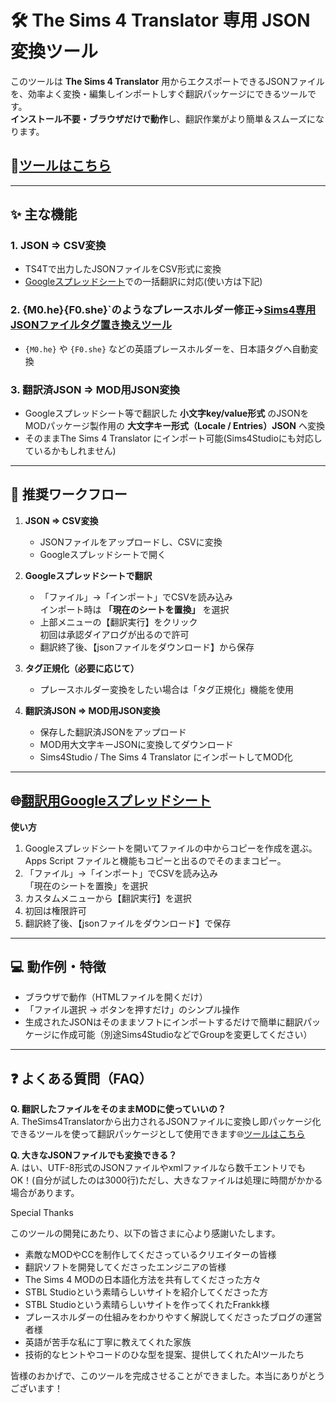 # 🛠 The Sims 4 Translator 専用 JSON変換ツール

このツールは **The Sims 4 Translator** 用からエクスポートできるJSONファイルを、効率よく変換・編集しインポートしすぐ翻訳パッケージにできるツールです。  
**インストール不要・ブラウザだけで動作**し、翻訳作業がより簡単＆スムーズになります。

## 🌟<a href="https://nonamesims4.github.io/TheSims4Translator-JSON-/" target="_blank">ツールはこちら</a>  

---

## ✨ 主な機能

### 1. JSON ⇒ CSV変換
- TS4Tで出力したJSONファイルをCSV形式に変換  
- <a href="https://docs.google.com/spreadsheets/d/1kY-hnLaPf46MG7BWU3xcOKhk441BC0_LOjXHwEDn9cw/edit?gid=170644196#gid=170644196" target="_blank">Googleスプレッドシート</a>での一括翻訳に対応(使い方は下記)  

### 2. {M0.he}{F0.she}`のようなプレースホルダー修正→<a href="https://nonamesims4.github.io/The-Sims-4-MOD-JSON-/" target="_blank">Sims4専用JSONファイルタグ置き換えツール</a>

- `{M0.he}` や `{F0.she}` などの英語プレースホルダーを、日本語タグへ自動変換  

### 3. 翻訳済JSON ⇒ MOD用JSON変換
- Googleスプレッドシート等で翻訳した **小文字key/value形式** のJSONを  
  MODパッケージ製作用の **大文字キー形式（Locale / Entries）JSON** へ変換  
- そのままThe Sims 4 Translator にインポート可能(Sims4Studioにも対応しているかもしれません)  

---

## 📌 推奨ワークフロー

1. **JSON ⇒ CSV変換**
   - JSONファイルをアップロードし、CSVに変換
   - Googleスプレッドシートで開く

2. **Googleスプレッドシートで翻訳**
   - 「ファイル」→「インポート」でCSVを読み込み  
     インポート時は **「現在のシートを置換」** を選択
   - 上部メニューの【翻訳実行】をクリック  
     初回は承認ダイアログが出るので許可
   - 翻訳終了後、【jsonファイルをダウンロード】から保存

3. **タグ正規化（必要に応じて）**
   - プレースホルダー変換をしたい場合は「タグ正規化」機能を使用

4. **翻訳済JSON ⇒ MOD用JSON変換**
   - 保存した翻訳済JSONをアップロード
   - MOD用大文字キーJSONに変換してダウンロード
   - Sims4Studio / The Sims 4 Translator にインポートしてMOD化

---

## 🌐<a href="https://docs.google.com/spreadsheets/d/1kY-hnLaPf46MG7BWU3xcOKhk441BC0_LOjXHwEDn9cw/edit?gid=170644196#gid=170644196" target="_blank">翻訳用Googleスプレッドシート</a>  

**使い方**
1. Googleスプレッドシートを開いてファイルの中からコピーを作成を選ぶ。Apps Script ファイルと機能もコピーと出るのでそのままコピー。
2. 「ファイル」→「インポート」でCSVを読み込み  
   「現在のシートを置換」を選択
3. カスタムメニューから【翻訳実行】を選択
4. 初回は権限許可
5. 翻訳終了後、【jsonファイルをダウンロード】で保存

---

## 💻 動作例・特徴
- ブラウザで動作（HTMLファイルを開くだけ）
- 「ファイル選択 → ボタンを押すだけ」のシンプル操作
- 生成されたJSONはそのままソフトにインポートするだけで簡単に翻訳パッケージに作成可能（別途Sims4StudioなどでGroupを変更してください）

---

## ❓ よくある質問（FAQ）

**Q. 翻訳したファイルをそのままMODに使っていいの？**  
A. TheSims4Translatorから出力されるJSONファイルに変換し即パッケージ化できるツールを使って翻訳パッケージとして使用できます🌐<a href="https://nonamesims4.github.io/TheSims4Translator-JSON-/" target="_blank">ツールはこちら</a> 


**Q. 大きなJSONファイルでも変換できる？**  
A. はい、UTF-8形式のJSONファイルやxmlファイルなら数千エントリでもOK！(自分が試したのは3000行)ただし、大きなファイルは処理に時間がかかる場合があります。









Special Thanks

このツールの開発にあたり、以下の皆さまに心より感謝いたします。

- 素敵なMODやCCを制作してくださっているクリエイターの皆様  
- 翻訳ソフトを開発してくださったエンジニアの皆様  
- The Sims 4 MODの日本語化方法を共有してくださった方々  
- STBL Studioという素晴らしいサイトを紹介してくださった方
- STBL Studioという素晴らしいサイトを作ってくれたFrankk様
- プレースホルダーの仕組みをわかりやすく解説してくださったブログの運営者様  
- 英語が苦手な私に丁寧に教えてくれた家族
- 技術的なヒントやコードのひな型を提案、提供してくれたAIツールたち

皆様のおかげで、このツールを完成させることができました。本当にありがとうございます！

